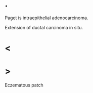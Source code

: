 # .

Paget is intraepithelial adenocarcinoma.

Extension of ductal carcinoma in situ.

# <

# >

Eczematous patch
